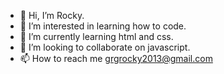- 👋 Hi, I’m Rocky. 
- 👀 I’m interested in learning how to code.
- 🌱 I’m currently learning html and css. 
- 💞️ I’m looking to collaborate on javascript. 
- 📫 How to reach me grgrocky2013@gmail.com

<!---
grgrocky/grgrocky is a ✨ special ✨ repository because its `README.md` (this file) appears on your GitHub profile.
You can click the Preview link to take a look at your changes.
--->

